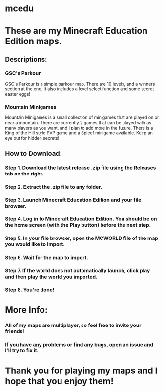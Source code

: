 # mcedu

<h1>These are my Minecraft Education Edition maps.</h1>
<h2>Descriptions:</h2>
<h3>GSC's Parkour</h3>
<p>GSC's Parkour is a simple parkour map. There are 10 levels, and a winners section at the end. It also includes a level select function and some secret easter eggs!</p>
<h3>Mountain Minigames</h3>
<p>Mountain Minigames is a small collection of minigames that are played on or near a mountain. There are currently 2 games that can be played with as many players as you want, and I plan to add more in the future. There is a King of the Hill style PVP game and a Spleef minigame available. Keep an eye out for hidden secrets!</p>
<h2>How to Download:</h2>
<h3>Step 1. Download the latest release .zip file using the Releases tab on the right.</h3>
<h3>Step 2. Extract the .zip file to any folder.</h3>
<h3>Step 3. Launch Minecraft Education Edition and your file browser.</h3>
<h3>Step 4. Log in to Minecraft Education Edition. You should be on the home screen (with the Play button) before the next step.</h3>
<h3>Step 5. In your file browser, open the MCWORLD file of the map you would like to import.</h3>
<h3>Step 6. Wait for the map to import.</h3>
<h3>Step 7. If the world does not automatically launch, click play and then play the world you imported.</h3>
<h3>Step 8. You're done!</h3>
<h1>More Info:</h1>
<h3>All of my maps are multiplayer, so feel free to invite your friends!</h3>
<h3>If you have any problems or find any bugs, open an issue and I'll try to fix it.</h3>
<h1>Thank you for playing my maps and I hope that you enjoy them!</h1>
